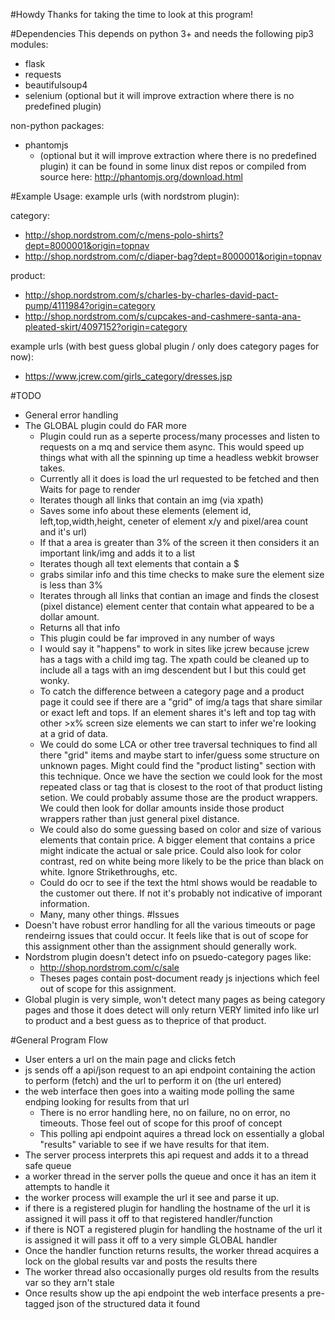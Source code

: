 #Howdy
Thanks for taking the time to look at this program!

#Dependencies
This depends on python 3+ and needs the following pip3 modules:
* flask
* requests
* beautifulsoup4
* selenium (optional but it will improve extraction where there is no predefined plugin)

non-python packages:
* phantomjs 
  * (optional but it will improve extraction where there is no predefined plugin) it can be found in some linux dist repos or compiled from source here: http://phantomjs.org/download.html


#Example Usage:
example urls (with nordstrom plugin):

category:
* http://shop.nordstrom.com/c/mens-polo-shirts?dept=8000001&origin=topnav
* http://shop.nordstrom.com/c/diaper-bag?dept=8000001&origin=topnav

product:
* http://shop.nordstrom.com/s/charles-by-charles-david-pact-pump/4111984?origin=category
* http://shop.nordstrom.com/s/cupcakes-and-cashmere-santa-ana-pleated-skirt/4097152?origin=category

example urls (with best guess global plugin / only does category pages for now):
* https://www.jcrew.com/girls_category/dresses.jsp

#TODO
* General error handling
* The GLOBAL plugin could do FAR more
  *  Plugin could run as a seperte process/many processes and listen to requests on a mq and service them async. This would speed up things what with all the spinning up time a headless webkit browser takes.
  *  Currently all it does is load the url requested to be fetched and then Waits for page to render
   *  Iterates though all links that contain an img (via xpath)
     *  Saves some info about these elements (element id, left,top,width,height, ceneter of element x/y and pixel/area count and it's url)
     *  If that a area is greater than 3% of the screen it then considers it an important link/img and adds it to a list
   *  Iterates though all text elements that contain a $
     * grabs similar info and this time checks to make sure the element size is less than 3%
   *  Iterates through all links that contian an image and finds the closest (pixel distance) element center that contain what appeared to be a dollar amount.
   *  Returns all that info
  *  This plugin could be far improved in any number of ways
    *  I would say it "happens" to work in sites like jcrew because jcrew has a tags with a child img tag. The xpath could be cleaned up to include all a tags with an img descendent but I but this could get wonky.
    *  To catch the difference between a category page and a product page it could see if there are a "grid" of img/a tags that share similar or exact left and tops. If an element shares it's left and top tag with other >x% screen size elements we can start to infer we're looking at a grid of data.
    *  We could do some LCA or other tree traversal techniques to find all there "grid" items and maybe start to infer/guess some structure on unknown pages. Might could find the "product listing" section with this technique. Once we have the section we could look for the most repeated class or tag that is closest to the root of that product listing setion. We could probably assume those are the product wrappers. We could then look for dollar amounts inside those product wrappers rather than just general pixel distance.
    *  We could also do some guessing based on color and size of various elements that contain price. A bigger element that contains a price might indicate the actual or sale price. Could also look for color contrast, red on white being more likely to be the price than black on white. Ignore Strikethroughs, etc.
    *  Could do ocr to see if the text the html shows would be readable to the customer out there. If not it's probably not indicative of imporant information.
    *  Many, many other things.
#Issues
* Doesn't have robust error handling for all the various timeouts or page rendeirng issues that could occur. It feels like that is out of scope for this assignment other than the assignment should generally work.
* Nordstrom plugin doesn't detect info on psuedo-category pages like:
  * http://shop.nordstrom.com/c/sale
  * Theses pages contain post-document ready js injections which feel out of scope for this assignment.
* Global plugin is very simple, won't detect many pages as being category pages and those it does detect will only return VERY limited info like url to product and a best guess as to theprice of that product.
 

#General Program Flow
* User enters a url on the main page and clicks fetch
* js sends off a api/json request to an api endpoint containing the action to perform (fetch) and the url to perform it on (the url entered)
* the web interface then goes into a waiting mode polling the same endping looking for results from that url
  *  There is no error handling here, no on failure, no on error, no timeouts. Those feel out of scope for this proof of concept
  *  This polling api endpoint aquires a thread lock on essentially a global "results" variable to see if we have results for that item.
*  The server process interprets this api request and adds it to a thread safe queue
*  a worker thread in the server polls the queue and once it has an item it attempts to handle it
  *  the worker process will example the url it see and parse it up.
  *  if there is a registered plugin for handling the hostname of the url it is assigned it will pass it off to that registered handler/function
  *  if there is NOT a registered plugin for handling the hostname of the url it is assigned it will pass it off to a very simple GLOBAL handler
*  Once the handler function returns results, the worker thread acquires a lock on the global results var and posts the results there
*  The worker thread also occasionally purges old results from the results var so they arn't stale
*  Once results show up the api endpoint the web interface presents a pre-tagged json of the structured data it found
